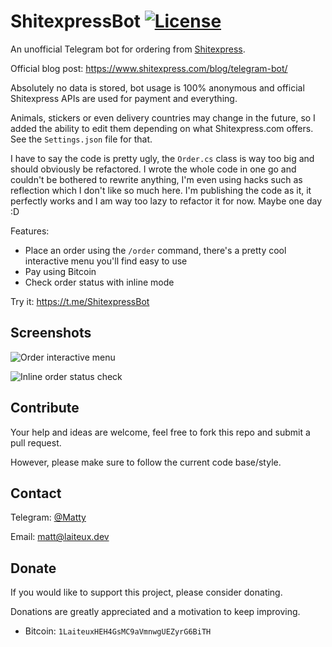 # ShitexpressBot [![License](https://img.shields.io/github/license/Laiteux/ShitexpressBot?color=blue&style=flat-square)](https://github.com/Laiteux/ShitexpressBot/blob/master/LICENSE)

An unofficial Telegram bot for ordering from [Shitexpress](https://www.shitexpress.com).

Official blog post: https://www.shitexpress.com/blog/telegram-bot/

Absolutely no data is stored, bot usage is 100% anonymous and official Shitexpress APIs are used for payment and everything.

Animals, stickers or even delivery countries may change in the future, so I added the ability to edit them depending on what Shitexpress.com offers. See the `Settings.json` file for that.

I have to say the code is pretty ugly, the `Order.cs` class is way too big and should obviously be refactored. I wrote the whole code in one go and couldn't be bothered to rewrite anything, I'm even using hacks such as reflection which I don't like so much here. I'm publishing the code as it, it perfectly works and I am way too lazy to refactor it for now. Maybe one day :D

Features:
- Place an order using the `/order` command, there's a pretty cool interactive menu you'll find easy to use
- Pay using Bitcoin
- Check order status with inline mode

Try it: https://t.me/ShitexpressBot

## Screenshots

![Order interactive menu](https://share.laiteux.dev/abmpiykb)

![Inline order status check](https://share.laiteux.dev/geaikgxy)

## Contribute

Your help and ideas are welcome, feel free to fork this repo and submit a pull request.

However, please make sure to follow the current code base/style.

## Contact

Telegram: [@Matty](https://t.me/Matty)

Email: matt@laiteux.dev

## Donate

If you would like to support this project, please consider donating.

Donations are greatly appreciated and a motivation to keep improving.

- Bitcoin: `1LaiteuxHEH4GsMC9aVmnwgUEZyrG6BiTH`

